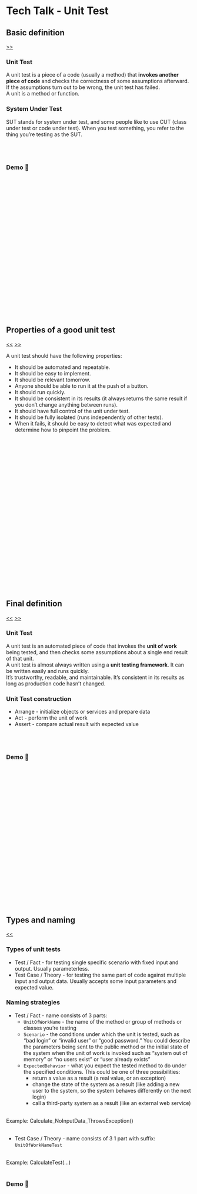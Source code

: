 # Tech Talk - Unit Test

## <a name="BasicDefinition">Basic definition</a> 
[>>](#Properties)

### Unit Test
A unit test is a piece of a code (usually a method) that __invokes another piece of code__ and checks the correctness of some assumptions afterward.
<br />
If the assumptions turn out to be wrong, the unit test has failed.
<br />
A unit is a method or function.

### System Under Test
SUT stands for system under test, and some people like to use CUT
(class under test or code under test). When you test something, you refer to the
thing you’re testing as the SUT.

<br />
<br />

### Demo :hammer:

<br />
<br />
<br />
<br />
<br />
<br />
<br />
<br />
<br />
<br />
<br />
<br />
<br />
<br />
<br />
<br />
<br />
<br />
<br />
<br />
<br />
<br />

## <a name="Properties">Properties of a good unit test</a>
[<<](#BasicDefinition) [>>](#FinalDefinition)

A unit test should have the following properties:
- It should be automated and repeatable.
- It should be easy to implement.
- It should be relevant tomorrow.
- Anyone should be able to run it at the push of a button.
- It should run quickly.
- It should be consistent in its results (it always returns the same result if you don’t change anything between runs).
- It should have full control of the unit under test.
- It should be fully isolated (runs independently of other tests).
- When it fails, it should be easy to detect what was expected and determine how to pinpoint the problem.

<br />
<br />
<br />
<br />
<br />
<br />
<br />
<br />
<br />
<br />
<br />
<br />
<br />
<br />
<br />
<br />
<br />
<br />
<br />
<br />
<br />
<br />
<br />
<br />

## <a name="FinalDefinition">Final definition</a>
[<<](#Properties) [>>](#Types)

### Unit Test
A unit test is an automated piece of code that invokes the __unit of work__ being tested, and then checks some assumptions
about a single end result of that unit. 
<br />
A unit test is almost always written using a __unit testing framework__. It can be written easily and runs quickly.
<br />
It’s trustworthy, readable, and maintainable. It’s consistent in its results as long as production code hasn’t changed.

### Unit Test construction
- Arrange - initialize objects or services and prepare data
- Act - perform the unit of work
- Assert - compare actual result with expected value

<br />
<br />

### Demo :hammer:

<br />
<br />
<br />
<br />
<br />
<br />
<br />
<br />
<br />
<br />
<br />
<br />
<br />
<br />
<br />
<br />
<br />
<br />
<br />
<br />
<br />
<br />

## <a name="Types">Types and naming</a>
[<<](#FinalDefinition)

### Types of unit tests
- Test / Fact - for testing single specific scenario with fixed input and output. Usually parameterless.
- Test Case / Theory - for testing the same part of code against multiple input and output data. Usually accepts some input parameters and expected value.

### Naming strategies
- Test / Fact - name consists of 3 parts:
  - ```UnitOfWorkName``` - the name of the method or group of methods or classes you’re testing
  - ```Scenario``` - the conditions under which the unit is tested, such as “bad login” or “invalid user” or “good password.” You could describe the parameters being sent to the public method or the initial state of the system when the unit of work is invoked such as “system out of memory” or “no users exist” or “user already exists”
  - ```ExpectedBehavior``` - what you expect the tested method to do under the specified conditions.
  This could be one of three possibilities:
    * return a value as a result (a real value, or an exception)
    * change the state of the system as a result (like adding a new user to the system, so the system behaves differently on the next login)
    * call a third-party system as a result (like an external web service)
<br />
Example: Calculate_NoInputData_ThrowsException()
<br />
<br />

- Test Case / Theory - name consists of 3 1 part with suffix: ```UnitOfWorkNameTest```
<br />
Example: CalculateTest(...)

<br />
<br />

### Demo :hammer:

<br />
<br />
<br />
<br />
<br />
<br />
<br />
<br />
<br />
<br />
<br />
<br />
<br />
<br />
<br />
<br />
<br />
<br />
<br />
<br />
<br />
<br />
